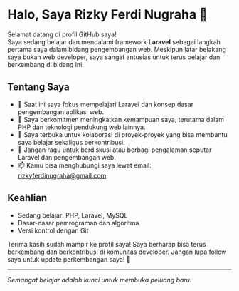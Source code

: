 # Halo, Saya Rizky Ferdi Nugraha 👋

Selamat datang di profil GitHub saya!  
Saya sedang belajar dan mendalami framework **Laravel** sebagai langkah pertama saya dalam bidang pengembangan web. Meskipun latar belakang saya bukan web developer, saya sangat antusias untuk terus belajar dan berkembang di bidang ini.

## Tentang Saya
- 🔭 Saat ini saya fokus mempelajari Laravel dan konsep dasar pengembangan aplikasi web.
- 🌱 Saya berkomitmen meningkatkan kemampuan saya, terutama dalam PHP dan teknologi pendukung web lainnya.
- 👯 Saya terbuka untuk kolaborasi di proyek-proyek yang bisa membantu saya belajar sekaligus berkontribusi.
- 💬 Jangan ragu untuk berdiskusi atau berbagi pengalaman seputar Laravel dan pengembangan web.
- 📫 Kamu bisa menghubungi saya lewat email: rizkyferdinugraha@gmail.com

## Keahlian
- Sedang belajar: PHP, Laravel, MySQL
- Dasar-dasar pemrograman dan algoritma
- Versi kontrol dengan Git

Terima kasih sudah mampir ke profil saya! Saya berharap bisa terus berkembang dan berkontribusi di komunitas developer. Jangan lupa follow saya untuk update perkembangan saya! 🚀

---

*Semangat belajar adalah kunci untuk membuka peluang baru.*
